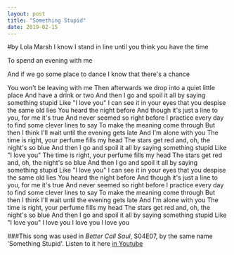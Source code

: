 ```yaml
---
layout: post
title: "Something Stupid"
date: 2019-02-15
---
```


#by Lola Marsh
I know I stand in line until you think you have the time

To spend an evening with me

And if we go some place to dance I know that there's a chance

You won't be leaving with me
Then afterwards we drop into a quiet little place
And have a drink or two
And then I go and spoil it all by saying something stupid
Like "I love you"
I can see it in your eyes that you despise the same old lies
You heard the night before
And though it's just a line to you, for me it's true
And never seemed so right before
I practice every day to find some clever lines to say
To make the meaning come through
But then I think I'll wait until the evening gets late
And I'm alone with you
The time is right, your perfume fills my head
The stars get red and, oh, the night's so blue
And then I go and spoil it all by saying something stupid
Like "I love you"
The time is right, your perfume fills my head
The stars get red and, oh, the night's so blue
And then I go and spoil it all by saying something stupid
Like "I love you"
I can see it in your eyes that you despise the same old lies
You heard the night before
And though it's just a line to you, for me it's true
And never seemed so right before
I practice every day to find some clever lines to say
To make the meaning come through
But then I think I'll wait until the evening gets late
And I'm alone with you
The time is right, your perfume fills my head
The stars get red and, oh, the night's so blue
And then I go and spoil it all by saying something stupid
Like "I love you"
I love you
I love you
I love you

###This song was used in *Better Call Saul*, S04E07, by the same name 'Something Stupid'. Listen to it here [in Youtube](https://www.youtube.com/watch?v=zEUTR2EEEtc)